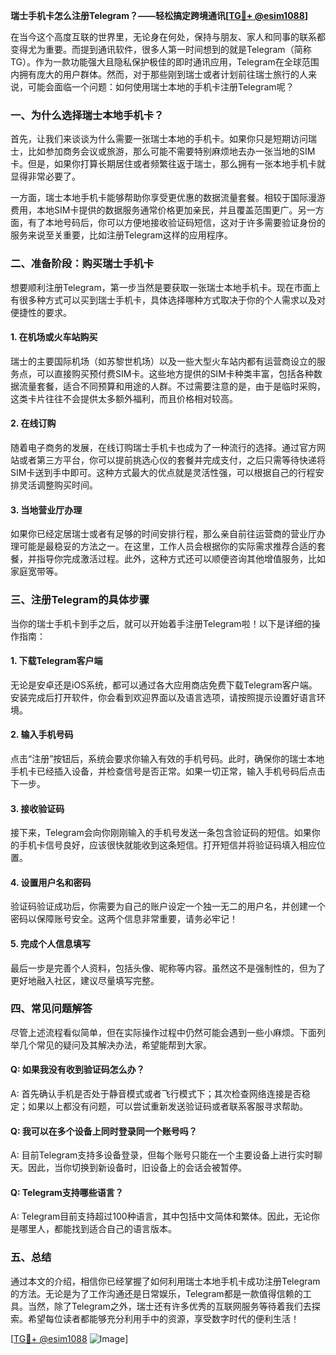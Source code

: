 **瑞士手机卡怎么注册Telegram？——轻松搞定跨境通讯[[TG💪+ @esim1088](https://t.me/s/esim1088)]**

在当今这个高度互联的世界里，无论身在何处，保持与朋友、家人和同事的联系都变得尤为重要。而提到通讯软件，很多人第一时间想到的就是Telegram（简称TG）。作为一款功能强大且隐私保护极佳的即时通讯应用，Telegram在全球范围内拥有庞大的用户群体。然而，对于那些刚到瑞士或者计划前往瑞士旅行的人来说，可能会面临一个问题：如何使用瑞士本地的手机卡注册Telegram呢？

### 一、为什么选择瑞士本地手机卡？

首先，让我们来谈谈为什么需要一张瑞士本地的手机卡。如果你只是短期访问瑞士，比如参加商务会议或旅游，那么可能不需要特别麻烦地去办一张当地的SIM卡。但是，如果你打算长期居住或者频繁往返于瑞士，那么拥有一张本地手机卡就显得非常必要了。

一方面，瑞士本地手机卡能够帮助你享受更优惠的数据流量套餐。相较于国际漫游费用，本地SIM卡提供的数据服务通常价格更加亲民，并且覆盖范围更广。另一方面，有了本地号码后，你可以方便地接收验证码短信，这对于许多需要验证身份的服务来说至关重要，比如注册Telegram这样的应用程序。

### 二、准备阶段：购买瑞士手机卡

想要顺利注册Telegram，第一步当然是要获取一张瑞士本地手机卡。现在市面上有很多种方式可以买到瑞士手机卡，具体选择哪种方式取决于你的个人需求以及对便捷性的要求。

#### 1. 在机场或火车站购买
瑞士的主要国际机场（如苏黎世机场）以及一些大型火车站内都有运营商设立的服务点，可以直接购买预付费SIM卡。这些地方提供的SIM卡种类丰富，包括各种数据流量套餐，适合不同预算和用途的人群。不过需要注意的是，由于是临时采购，这类卡片往往不会提供太多额外福利，而且价格相对较高。

#### 2. 在线订购
随着电子商务的发展，在线订购瑞士手机卡也成为了一种流行的选择。通过官方网站或者第三方平台，你可以提前挑选心仪的套餐并完成支付，之后只需等待快递将SIM卡送到手中即可。这种方式最大的优点就是灵活性强，可以根据自己的行程安排灵活调整购买时间。

#### 3. 当地营业厅办理
如果你已经定居瑞士或者有足够的时间安排行程，那么亲自前往运营商的营业厅办理可能是最稳妥的方法之一。在这里，工作人员会根据你的实际需求推荐合适的套餐，并指导你完成激活过程。此外，这种方式还可以顺便咨询其他增值服务，比如家庭宽带等。

### 三、注册Telegram的具体步骤

当你的瑞士手机卡到手之后，就可以开始着手注册Telegram啦！以下是详细的操作指南：

#### 1. 下载Telegram客户端
无论是安卓还是iOS系统，都可以通过各大应用商店免费下载Telegram客户端。安装完成后打开软件，你会看到欢迎界面以及语言选项，请按照提示设置好语言环境。

#### 2. 输入手机号码
点击“注册”按钮后，系统会要求你输入有效的手机号码。此时，确保你的瑞士本地手机卡已经插入设备，并检查信号是否正常。如果一切正常，输入手机号码后点击下一步。

#### 3. 接收验证码
接下来，Telegram会向你刚刚输入的手机号发送一条包含验证码的短信。如果你的手机卡信号良好，应该很快就能收到这条短信。打开短信并将验证码填入相应位置。

#### 4. 设置用户名和密码
验证码验证成功后，你需要为自己的账户设定一个独一无二的用户名，并创建一个密码以保障账号安全。这两个信息非常重要，请务必牢记！

#### 5. 完成个人信息填写
最后一步是完善个人资料，包括头像、昵称等内容。虽然这不是强制性的，但为了更好地融入社区，建议尽量填写完整。

### 四、常见问题解答

尽管上述流程看似简单，但在实际操作过程中仍然可能会遇到一些小麻烦。下面列举几个常见的疑问及其解决办法，希望能帮到大家。

#### Q: 如果我没有收到验证码怎么办？
A: 首先确认手机是否处于静音模式或者飞行模式下；其次检查网络连接是否稳定；如果以上都没有问题，可以尝试重新发送验证码或者联系客服寻求帮助。

#### Q: 我可以在多个设备上同时登录同一个账号吗？
A: 目前Telegram支持多设备登录，但每个账号只能在一个主要设备上进行实时聊天。因此，当你切换到新设备时，旧设备上的会话会被暂停。

#### Q: Telegram支持哪些语言？
A: Telegram目前支持超过100种语言，其中包括中文简体和繁体。因此，无论你是哪里人，都能找到适合自己的语言版本。

### 五、总结

通过本文的介绍，相信你已经掌握了如何利用瑞士本地手机卡成功注册Telegram的方法。无论是为了工作沟通还是日常娱乐，Telegram都是一款值得信赖的工具。当然，除了Telegram之外，瑞士还有许多优秀的互联网服务等待着我们去探索。希望每位读者都能够充分利用手中的资源，享受数字时代的便利生活！

[[TG💪+ @esim1088](https://t.me/s/esim1088) ![Image](https://i.postimg.cc/4NQfJmqS/Snipaste-2025-05-13-00-14-12.png)]